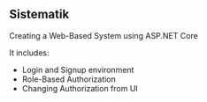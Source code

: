 <div class="text-left">
    <h2>Sistematik</h2>
    
</div>

<div>
  <p> Creating a Web-Based System using ASP.NET Core </p>
  </div>
  
 <div>
  <p> It includes: </p>
  <ul>
    <li> Login and Signup environment </li>
    <li> Role-Based Authorization </li>
    <li> Changing Authorization from UI </li>
  
  </ul>

</div>
